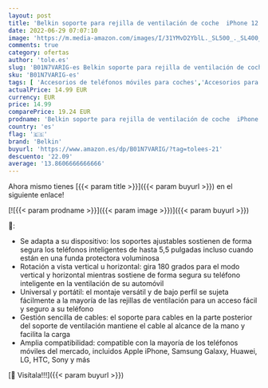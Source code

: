 ```yaml
---
layout: post
title: 'Belkin soporte para rejilla de ventilación de coche  iPhone 12  12 Pro  12 Pro Max  12 mini  11  11 Pro  11 Pro Max  XS  XS Max  XR  X  SE  8/8 Plus y dispositivos de LG  Sony  Google y otros'
date: 2022-06-29 07:07:10
image: 'https://m.media-amazon.com/images/I/31YMvD2YblL._SL500_._SL400_.jpg'
comments: true
category: ofertas
author: 'tole.es'
slug: 'B01N7VARIG-es Belkin soporte para rejilla de ventilación de coche iPhone...'
sku: 'B01N7VARIG-es'
tags: [ 'Accesorios de teléfonos móviles para coches','Accesorios para móviles','Comunicación móvil y accesorios','Cunas de teléfonos móviles para coches','Electrónica','belkin','iphone','🇪🇸', ]
actualPrice: 14.99 EUR
currency: EUR
price: 14.99
comparePrice: 19.24 EUR
prodname: 'Belkin soporte para rejilla de ventilación de coche  iPhone 12  12 Pro  12 Pro Max  12 mini  11  11 Pro  11 Pro Max  XS  XS Max  XR  X  SE  8/8 Plus y dispositivos de LG  Sony  Google y otros'
country: 'es'
flag: '🇪🇸'
brand: 'Belkin'
buyurl: 'https://www.amazon.es/dp/B01N7VARIG/?tag=tolees-21'
descuento: '22.09'
average: '13.8606666666666'
---
```


Ahora mismo tienes [{{< param title >}}]({{< param buyurl >}}) en el siguiente enlace!

[![{{< param prodname >}}]({{< param image >}})]({{< param buyurl >}})

🔎:

- Se adapta a su dispositivo: los soportes ajustables sostienen de forma segura los teléfonos inteligentes de hasta 5,5 pulgadas incluso cuando están en una funda protectora voluminosa
- Rotación a vista vertical u horizontal: gira 180 grados para el modo vertical y horizontal mientras sostiene de forma segura su teléfono inteligente en la ventilación de su automóvil
- Universal y portátil: el montaje versátil y de bajo perfil se sujeta fácilmente a la mayoría de las rejillas de ventilación para un acceso fácil y seguro a su teléfono
- Gestión sencilla de cables: el soporte para cables en la parte posterior del soporte de ventilación mantiene el cable al alcance de la mano y facilita la carga
- Amplia compatibilidad: compatible con la mayoría de los teléfonos móviles del mercado, incluidos Apple iPhone, Samsung Galaxy, Huawei, LG, HTC, Sony y más

[🛒 Visítala!!!]({{< param buyurl >}})
